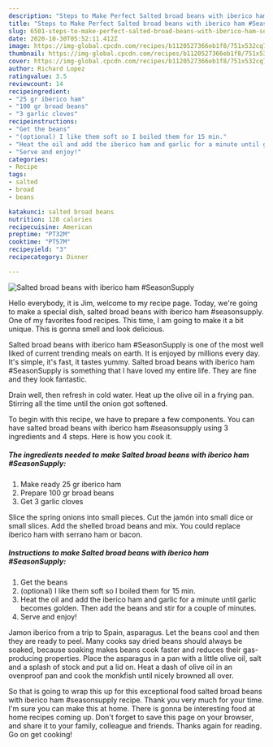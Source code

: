 ```yaml
---
description: "Steps to Make Perfect Salted broad beans with iberico ham #SeasonSupply"
title: "Steps to Make Perfect Salted broad beans with iberico ham #SeasonSupply"
slug: 6501-steps-to-make-perfect-salted-broad-beans-with-iberico-ham-seasonsupply
date: 2020-10-30T05:52:11.412Z
image: https://img-global.cpcdn.com/recipes/b1120527366eb1f8/751x532cq70/salted-broad-beans-with-iberico-ham-seasonsupply-recipe-main-photo.jpg
thumbnail: https://img-global.cpcdn.com/recipes/b1120527366eb1f8/751x532cq70/salted-broad-beans-with-iberico-ham-seasonsupply-recipe-main-photo.jpg
cover: https://img-global.cpcdn.com/recipes/b1120527366eb1f8/751x532cq70/salted-broad-beans-with-iberico-ham-seasonsupply-recipe-main-photo.jpg
author: Richard Lopez
ratingvalue: 3.5
reviewcount: 14
recipeingredient:
- "25 gr iberico ham"
- "100 gr broad beans"
- "3 garlic cloves"
recipeinstructions:
- "Get the beans"
- "(optional) I like them soft so I boiled them for 15 min."
- "Heat the oil and add the iberico ham and garlic for a minute until garlic becomes golden. Then add the beans and stir for a couple of minutes."
- "Serve and enjoy!"
categories:
- Recipe
tags:
- salted
- broad
- beans

katakunci: salted broad beans 
nutrition: 128 calories
recipecuisine: American
preptime: "PT32M"
cooktime: "PT57M"
recipeyield: "3"
recipecategory: Dinner

---
```



![Salted broad beans with iberico ham #SeasonSupply](https://img-global.cpcdn.com/recipes/b1120527366eb1f8/751x532cq70/salted-broad-beans-with-iberico-ham-seasonsupply-recipe-main-photo.jpg)

Hello everybody, it is Jim, welcome to my recipe page. Today, we're going to make a special dish, salted broad beans with iberico ham #seasonsupply. One of my favorites food recipes. This time, I am going to make it a bit unique. This is gonna smell and look delicious.

Salted broad beans with iberico ham #SeasonSupply is one of the most well liked of current trending meals on earth. It is enjoyed by millions every day. It's simple, it's fast, it tastes yummy. Salted broad beans with iberico ham #SeasonSupply is something that I have loved my entire life. They are fine and they look fantastic.

Drain well, then refresh in cold water. Heat up the olive oil in a frying pan. Stirring all the time until the onion got softened.


To begin with this recipe, we have to prepare a few components. You can have salted broad beans with iberico ham #seasonsupply using 3 ingredients and 4 steps. Here is how you cook it.

<!--inarticleads1-->

##### The ingredients needed to make Salted broad beans with iberico ham #SeasonSupply:

1. Make ready 25 gr iberico ham
1. Prepare 100 gr broad beans
1. Get 3 garlic cloves


Slice the spring onions into small pieces. Cut the jamón into small dice or small slices. Add the shelled broad beans and mix. You could replace iberico ham with serrano ham or bacon. 

<!--inarticleads2-->

##### Instructions to make Salted broad beans with iberico ham #SeasonSupply:

1. Get the beans
1. (optional) I like them soft so I boiled them for 15 min.
1. Heat the oil and add the iberico ham and garlic for a minute until garlic becomes golden. Then add the beans and stir for a couple of minutes.
1. Serve and enjoy!


Jamon iberico from a trip to Spain, asparagus. Let the beans cool and then they are ready to peel. Many cooks say dried beans should always be soaked, because soaking makes beans cook faster and reduces their gas-producing properties. Place the asparagus in a pan with a little olive oil, salt and a splash of stock and put a lid on. Heat a dash of olive oil in an ovenproof pan and cook the monkfish until nicely browned all over. 

So that is going to wrap this up for this exceptional food salted broad beans with iberico ham #seasonsupply recipe. Thank you very much for your time. I'm sure you can make this at home. There is gonna be interesting food at home recipes coming up. Don't forget to save this page on your browser, and share it to your family, colleague and friends. Thanks again for reading. Go on get cooking!
